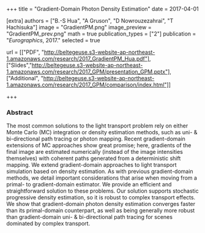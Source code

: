 +++
title = "Gradient-Domain Photon Density Estimation"
date = 2017-04-01

[extra]
authors = ["B.-S Hua", "A Gruson", "D Nowrouzezahrai", "T Hachisuka"]
image = "GradientPM.png"
image_preview = "GradientPM_prev.png"
math = true
publication_types = ["2"]
publication = "*Eurographics*, 2017."
selected = true

url = [["PDF", "http://beltegeuse.s3-website-ap-northeast-1.amazonaws.com/research/2017_GradientPM_Hua.pdf"],
    ["Slides","http://beltegeuse.s3-website-ap-northeast-1.amazonaws.com/research/2017_GPM/presentation_GPM.pptx"],
    ["Additional", "http://beltegeuse.s3-website-ap-northeast-1.amazonaws.com/research/2017_GPM/comparison/index.html"]]

+++

### Abstract

The most common solutions to the light transport problem rely on either Monte Carlo (MC) integration or density estimation methods, such as uni- & bi-directional path tracing or photon mapping. Recent gradient-domain extensions of MC approaches show great promise; here, gradients of the final image are estimated numerically (instead of the image intensities themselves) with coherent paths generated from a deterministic shift mapping. We extend gradient-domain approaches to light transport simulation based on density estimation. As with previous gradient-domain methods, we detail important considerations that arise when moving from a primal- to gradient-domain estimator. We provide an efficient and straightforward solution to these problems. Our solution supports stochastic progressive density estimation, so it is robust to complex transport effects. We show that gradient-domain photon density estimation converges faster than its primal-domain counterpart, as well as being generally more robust than gradient-domain uni- & bi-directional path tracing for scenes dominated by complex transport.
